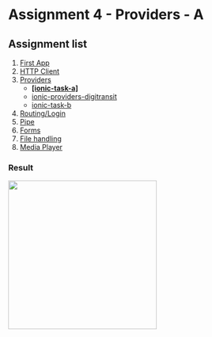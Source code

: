 # Assignment 4 - Providers - A

## Assignment list
1. [First App](https://github.com/joonasmkauppinen/first-ionic-app/tree/master)
2. [HTTP Client](https://github.com/joonasmkauppinen/first-ionic-app/tree/http-a)
3. [Providers](https://github.com/joonasmkauppinen/first-ionic-app/tree/ionic-providers)
   - **[[ionic-task-a]](https://github.com/joonasmkauppinen/first-ionic-app/tree/ionic-providers)**
   - [ionic-providers-digitransit](https://github.com/joonasmkauppinen/first-ionic-app/tree/ionic-providers-digitransit)
   - [ionic-task-b](https://github.com/joonasmkauppinen/first-ionic-app/tree/ionic-providers-task-b)
4. [Routing/Login](https://github.com/joonasmkauppinen/first-ionic-app/tree/ionic-routing-login-before-there-was-teacher-instructions)
5. [Pipe]()
6. [Forms]()
7. [File handling]()
8. [Media Player]()

### Result
<img src="https://user-images.githubusercontent.com/28673805/51313686-d97f0280-1a56-11e9-84fd-ae627e76b8e9.png" width="300">
